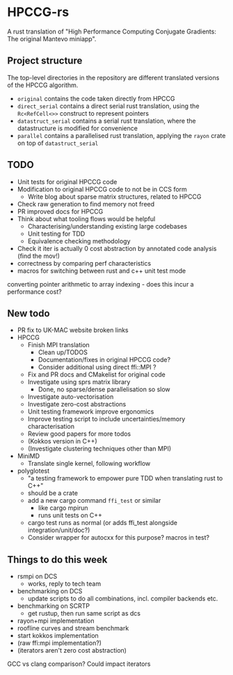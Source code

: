 # HPCCG-rs

A rust translation of "High Performance Computing Conjugate Gradients: The original Mantevo miniapp".

## Project structure

The top-level directories in the repository are different translated versions of the HPCCG algorithm.

- `original` contains the code taken directly from HPCCG
- `direct_serial` contains a direct serial rust translation, using the `Rc<RefCell<>>` construct to represent pointers
- `datastruct_serial` contains a serial rust translation, where the datastructure is modified for convenience
- `parallel` contains a parallelised rust translation, applying the `rayon` crate on top of `datastruct_serial`

## TODO

- Unit tests for original HPCCG code
- Modification to original HPCCG code to not be in CCS form
  - Write blog about sparse matrix structures, related to HPCCG
- Check raw generation to find memory not freed
- PR improved docs for HPCCG
- Think about what tooling flows would be helpful
  - Characterising/understanding existing large codebases
  - Unit testing for TDD
  - Equivalence checking methodology
- Check it iter is actually 0 cost abstraction by annotated code analysis (find the mov!)
- correctness by comparing perf characteristics
- macros for switching between rust and c++ unit test mode

converting pointer arithmetic to array indexing - does this incur a performance cost?

## New todo

- PR fix to UK-MAC website broken links
- HPCCG
  - Finish MPI translation
    - Clean up/TODOS
    - Documentation/fixes in original HPCCG code?
    - Consider additional using direct ffi::MPI ?
  - Fix and PR docs and CMakelist for original code
  - Investigate using sprs matrix library
    - Done, no sparse/dense parallelisation so slow
  - Investigate auto-vectorisation
  - Investigate zero-cost abstractions
  - Unit testing framework improve ergonomics
  - Improve testing script to include uncertainties/memory characterisation
  - Review good papers for more todos
  - (Kokkos version in C++)
  - (Investigate clustering techniques other than MPI)
- MiniMD
  - Translate single kernel, following workflow
- polyglotest
  - "a testing framework to empower pure TDD when translating rust to C++"
  - should be a crate
  - add a new cargo command `ffi_test` or similar
    - like cargo mpirun
    - runs unit tests on C++
  - cargo test runs as normal (or adds ffi_test alongside integration/unit/doc?)
  - Consider wrapper for autocxx for this purpose? macros in test?



## Things to do this week

- rsmpi on DCS
  - works, reply to tech team
- benchmarking on DCS
  - update scripts to do all combinations, incl. compiler backends etc.
- benchmarking on SCRTP
  - get rustup, then run same script as dcs
- rayon+mpi implementation
- roofline curves and stream benchmark
- start kokkos implementation
- (raw ffi:mpi implementation?)
- (iterators aren't zero cost abstraction)


GCC vs clang comparison? Could impact iterators
